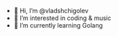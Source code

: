 - 👋 Hi, I’m @vladshchigolev
- 👀 I’m interested in coding & music
- 🌱 I’m currently learning Golang


<!---
vladshchigolev/vladshchigolev is a ✨ special ✨ repository because its `README.md` (this file) appears on your GitHub profile.
You can click the Preview link to take a look at your changes.
--->
